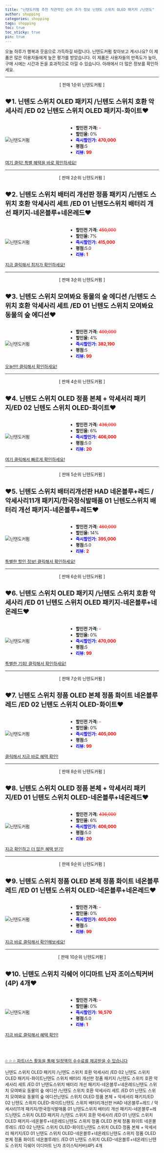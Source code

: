 ```yaml
---
title: "닌텐도커펌 추천 직관적인 순위 추가 정보 닌텐도 스위치 OLED 패키지 /닌텐도"
author: shopping
categories: shopping
tags: shopping
toc: true
toc_sticky: true
pin: true
---
```

오늘 하루가 행복과 웃음으로 가득하길 바랍니다. 닌텐도커펌 찾아보고 계시나요? 이 제품은 많은 이용자들에게 높은 평가를 받았습니다. 이 제품은 사용자들의 만족도가 높아, 구매 시에는 시간과 돈을 효과적으로 아낄 수 있습니다. 아래에서 더 많은 정보를 확인하세요.

---
<p class="toplist" style="margin: 0 auto; display: block; width: fit-content;">[ 판매 1순위 닌텐도커펌 ]</p>

<h2><strong>❤️1. 닌텐도 스위치 OLED 패키지 /닌텐도 스위치 호환 악세사리 /ED 02 닌텐도 스위치 OLED 패키지-화이트❤️</strong></h2>

<div style="display: flex; align-items: center;">
    <div style="flex: 0.4;">
        <img src="https://thumbnail10.coupangcdn.com/thumbnails/remote/230x230ex/image/vendor_inventory/46a3/496a6dfd529fb52e23e95ea1eb3ea9cf868e30f2186863563d73921dd082.jpg" alt="닌텐도커펌" style="max-width: 100%;">
    </div>
    <div style="flex: 0.6; margin-left: 10px;">
        <ul>
            <li><strong>할인전 가격:</strong> <del style="color: red;">-</del></li>
            <li><strong>할인율:</strong> 0%</li>
            <li><span style='color:blue'><strong>즉시할인가:</strong></span> <span style='color:red'><strong>470,000</strong></span></li>
            <li><strong>평점:</strong>5</li>
            <li><span style='color:blue'><strong>리뷰:</strong></span> <span style='color:red'><strong>99</strong></span></li>
        </ul>
    </div>
</div>
<div class="center">
    <a href="https://William4Davisa.github.io?lptag=AF9450613&subid=githubio&pageKey=7456151496&traceid=V0-153&itemId=19423199728&vendorItemId=86534622818" class="myButton">
        여기 클릭! 특별 혜택을 바로 확인하세요!
    </a>
</div>


---
<p class="toplist" style="margin: 0 auto; display: block; width: fit-content;">[ 판매 2순위 닌텐도커펌 ]</p>

<h2><strong>❤️2. 닌텐도 스위치 배터리 개선판 정품 패키지 /닌텐도 스위치 호환 악세사리 세트 /ED 01 닌텐도스위치 배터리 개선 패키지-네온블루+네온레드❤️</strong></h2>

<div style="display: flex; align-items: center;">
    <div style="flex: 0.4;">
        <img src="https://thumbnail10.coupangcdn.com/thumbnails/remote/230x230ex/image/vendor_inventory/9706/679675de523fe95466da495a8ba3cf81e77bc30ffd8b6ef3a7acf6c70c72.jpg" alt="닌텐도커펌" style="max-width: 100%;">
    </div>
    <div style="flex: 0.6; margin-left: 10px;">
        <ul>
            <li><strong>할인전 가격:</strong> <del style="color: red;">450,000</del></li>
            <li><strong>할인율:</strong> 7%</li>
            <li><span style='color:blue'><strong>즉시할인가:</strong></span> <span style='color:red'><strong>415,000</strong></span></li>
            <li><strong>평점:</strong>5.0</li>
            <li><span style='color:blue'><strong>리뷰:</strong></span> <span style='color:red'><strong>1</strong></span></li>
        </ul>
    </div>
</div>
<div class="center">
    <a href="https://William4Davisa.github.io?lptag=AF9450613&subid=githubio&pageKey=7525436695&traceid=V0-153&itemId=19746473104&vendorItemId=86850065534" class="myButton">
        지금 클릭해서 최저가 확인하세요!
    </a>
</div>


---
<p class="toplist" style="margin: 0 auto; display: block; width: fit-content;">[ 판매 3순위 닌텐도커펌 ]</p>

<h2><strong>❤️3. 닌텐도 스위치 모여봐요 동물의 숲 에디션 /닌텐도 스위치 호환 악세사리 세트 /ED 01 닌텐도 스위치 모여봐요 동물의 숲 에디션❤️</strong></h2>

<div style="display: flex; align-items: center;">
    <div style="flex: 0.4;">
        <img src="https://thumbnail7.coupangcdn.com/thumbnails/remote/230x230ex/image/vendor_inventory/2867/65fe2c18f49cb52451cbb456074c8b3018f3596b3a4aaa8eacea9c39cc62.png" alt="닌텐도커펌" style="max-width: 100%;">
    </div>
    <div style="flex: 0.6; margin-left: 10px;">
        <ul>
            <li><strong>할인전 가격:</strong> <del style="color: red;">400,000</del></li>
            <li><strong>할인율:</strong> 4%</li>
            <li><span style='color:blue'><strong>즉시할인가:</strong></span> <span style='color:red'><strong>382,190</strong></span></li>
            <li><strong>평점:</strong>5</li>
            <li><span style='color:blue'><strong>리뷰:</strong></span> <span style='color:red'><strong>99</strong></span></li>
        </ul>
    </div>
</div>
<div class="center">
    <a href="https://William4Davisa.github.io?lptag=AF9450613&subid=githubio&pageKey=7525453087&traceid=V0-153&itemId=19746546017&vendorItemId=87313880366" class="myButton">
        오늘만! 클릭해서 확인하세요!
    </a>
</div>


---
<p class="toplist" style="margin: 0 auto; display: block; width: fit-content;">[ 판매 4순위 닌텐도커펌 ]</p>

<h2><strong>❤️4. 닌텐도 스위치 OLED 정품 본체 + 악세서리 패키지/ED 02 닌텐도 스위치 OLED-화이트❤️</strong></h2>

<div style="display: flex; align-items: center;">
    <div style="flex: 0.4;">
        <img src="https://thumbnail7.coupangcdn.com/thumbnails/remote/230x230ex/image/vendor_inventory/c1f0/3a3720fd97d6f9ccb9aba0494e0594da8565208c4a215c33bca35f6d7d97.jpg" alt="닌텐도커펌" style="max-width: 100%;">
    </div>
    <div style="flex: 0.6; margin-left: 10px;">
        <ul>
            <li><strong>할인전 가격:</strong> <del style="color: red;">436,000</del></li>
            <li><strong>할인율:</strong> 6%</li>
            <li><span style='color:blue'><strong>즉시할인가:</strong></span> <span style='color:red'><strong>406,000</strong></span></li>
            <li><strong>평점:</strong>5.0</li>
            <li><span style='color:blue'><strong>리뷰:</strong></span> <span style='color:red'><strong>20</strong></span></li>
        </ul>
    </div>
</div>
<div class="center">
    <a href="https://William4Davisa.github.io?lptag=AF9450613&subid=githubio&pageKey=7651060898&traceid=V0-153&itemId=20357769929&vendorItemId=86847338676" class="myButton">
        여기 클릭해서 빠르게 확인하세요!
    </a>
</div>


---
<p class="toplist" style="margin: 0 auto; display: block; width: fit-content;">[ 판매 5순위 닌텐도커펌 ]</p>

<h2><strong>❤️5. 닌텐도 스위치 배터리개선판 HAD 네온블루+레드 / 악세사리11개 패키지/한국정식발매품 01 닌텐도스위치 배터리 개선 패키지-네온블루+레드❤️</strong></h2>

<div style="display: flex; align-items: center;">
    <div style="flex: 0.4;">
        <img src="https://thumbnail8.coupangcdn.com/thumbnails/remote/230x230ex/image/vendor_inventory/9ad9/2c376459b43a3277fdef29c9d5a358183814ab344b971bec42d0a64df00d.jpg" alt="닌텐도커펌" style="max-width: 100%;">
    </div>
    <div style="flex: 0.6; margin-left: 10px;">
        <ul>
            <li><strong>할인전 가격:</strong> <del style="color: red;">460,000</del></li>
            <li><strong>할인율:</strong> 14%</li>
            <li><span style='color:blue'><strong>즉시할인가:</strong></span> <span style='color:red'><strong>395,000</strong></span></li>
            <li><strong>평점:</strong>5.0</li>
            <li><span style='color:blue'><strong>리뷰:</strong></span> <span style='color:red'><strong>2</strong></span></li>
        </ul>
    </div>
</div>
<div class="center">
    <a href="https://William4Davisa.github.io?lptag=AF9450613&subid=githubio&pageKey=7643108367&traceid=V0-153&itemId=20315125728&vendorItemId=87017335784" class="myButton">
        특별한 할인 정보! 클릭해서 확인하세요!
    </a>
</div>


---
<p class="toplist" style="margin: 0 auto; display: block; width: fit-content;">[ 판매 6순위 닌텐도커펌 ]</p>

<h2><strong>❤️6. 닌텐도 스위치 OLED 패키지 /닌텐도 스위치 호환 악세사리 /ED 01 닌텐도 스위치 OLED 패키지-네온블루+네온레드❤️</strong></h2>

<div style="display: flex; align-items: center;">
    <div style="flex: 0.4;">
        <img src="https://thumbnail7.coupangcdn.com/thumbnails/remote/230x230ex/image/vendor_inventory/3ec4/608b31786558a33b151017bb82f0cd6e827bc117a6a490287501ff911aa0.jpg" alt="닌텐도커펌" style="max-width: 100%;">
    </div>
    <div style="flex: 0.6; margin-left: 10px;">
        <ul>
            <li><strong>할인전 가격:</strong> <del style="color: red;">-</del></li>
            <li><strong>할인율:</strong> 0%</li>
            <li><span style='color:blue'><strong>즉시할인가:</strong></span> <span style='color:red'><strong>470,000</strong></span></li>
            <li><strong>평점:</strong>5</li>
            <li><span style='color:blue'><strong>리뷰:</strong></span> <span style='color:red'><strong>99</strong></span></li>
        </ul>
    </div>
</div>
<div class="center">
    <a href="https://William4Davisa.github.io?lptag=AF9450613&subid=githubio&pageKey=7456151496&traceid=V0-153&itemId=19423199730&vendorItemId=86534622837" class="myButton">
        특별한 기회! 클릭해서 확인하세요!
    </a>
</div>


---
<p class="toplist" style="margin: 0 auto; display: block; width: fit-content;">[ 판매 7순위 닌텐도커펌 ]</p>

<h2><strong>❤️7. 닌텐도 스위치 정품 OLED 본체 정품 화이트 네온블루레드 /ED 02 닌텐도 스위치 OLED-화이트❤️</strong></h2>

<div style="display: flex; align-items: center;">
    <div style="flex: 0.4;">
        <img src="https://thumbnail6.coupangcdn.com/thumbnails/remote/230x230ex/image/vendor_inventory/674d/27b3771c03fe568740d6f161fd2179dd5a592e4ffc704528a08b58967f2b.jpg" alt="닌텐도커펌" style="max-width: 100%;">
    </div>
    <div style="flex: 0.6; margin-left: 10px;">
        <ul>
            <li><strong>할인전 가격:</strong> <del style="color: red;">-</del></li>
            <li><strong>할인율:</strong> 0%</li>
            <li><span style='color:blue'><strong>즉시할인가:</strong></span> <span style='color:red'><strong>405,000</strong></span></li>
            <li><strong>평점:</strong>5</li>
            <li><span style='color:blue'><strong>리뷰:</strong></span> <span style='color:red'><strong>99</strong></span></li>
        </ul>
    </div>
</div>
<div class="center">
    <a href="https://William4Davisa.github.io?lptag=AF9450613&subid=githubio&pageKey=8112952985&traceid=V0-153&itemId=22991312015&vendorItemId=90025243316" class="myButton">
        클릭해서 지금 바로 혜택 확인!
    </a>
</div>


---
<p class="toplist" style="margin: 0 auto; display: block; width: fit-content;">[ 판매 8순위 닌텐도커펌 ]</p>

<h2><strong>❤️8. 닌텐도 스위치 OLED 정품 본체 + 악세서리 패키지/ED 01 닌텐도 스위치 OLED-네온블루+네온레드❤️</strong></h2>

<div style="display: flex; align-items: center;">
    <div style="flex: 0.4;">
        <img src="https://thumbnail8.coupangcdn.com/thumbnails/remote/230x230ex/image/vendor_inventory/1770/9c27a5ba5b0d0add7e59e08522c8a2c348821ae2d173d0206780b307dd5f.jpg" alt="닌텐도커펌" style="max-width: 100%;">
    </div>
    <div style="flex: 0.6; margin-left: 10px;">
        <ul>
            <li><strong>할인전 가격:</strong> <del style="color: red;">436,000</del></li>
            <li><strong>할인율:</strong> 6%</li>
            <li><span style='color:blue'><strong>즉시할인가:</strong></span> <span style='color:red'><strong>406,000</strong></span></li>
            <li><strong>평점:</strong>5.0</li>
            <li><span style='color:blue'><strong>리뷰:</strong></span> <span style='color:red'><strong>20</strong></span></li>
        </ul>
    </div>
</div>
<div class="center">
    <a href="https://William4Davisa.github.io?lptag=AF9450613&subid=githubio&pageKey=7651060898&traceid=V0-153&itemId=20357769928&vendorItemId=86847338670" class="myButton">
        지금 확인하고 더 많은 혜택 받기!
    </a>
</div>


---
<p class="toplist" style="margin: 0 auto; display: block; width: fit-content;">[ 판매 9순위 닌텐도커펌 ]</p>

<h2><strong>❤️9. 닌텐도 스위치 정품 OLED 본체 정품 화이트 네온블루레드 /ED 01 닌텐도 스위치 OLED-네온블루+네온레드❤️</strong></h2>

<div style="display: flex; align-items: center;">
    <div style="flex: 0.4;">
        <img src="https://thumbnail6.coupangcdn.com/thumbnails/remote/230x230ex/image/vendor_inventory/674d/27b3771c03fe568740d6f161fd2179dd5a592e4ffc704528a08b58967f2b.jpg" alt="닌텐도커펌" style="max-width: 100%;">
    </div>
    <div style="flex: 0.6; margin-left: 10px;">
        <ul>
            <li><strong>할인전 가격:</strong> <del style="color: red;">-</del></li>
            <li><strong>할인율:</strong> 0%</li>
            <li><span style='color:blue'><strong>즉시할인가:</strong></span> <span style='color:red'><strong>405,000</strong></span></li>
            <li><strong>평점:</strong>5</li>
            <li><span style='color:blue'><strong>리뷰:</strong></span> <span style='color:red'><strong>99</strong></span></li>
        </ul>
    </div>
</div>
<div class="center">
    <a href="https://William4Davisa.github.io?lptag=AF9450613&subid=githubio&pageKey=8112952985&traceid=V0-153&itemId=22991312011&vendorItemId=90025243305" class="myButton">
        지금 바로 클릭해서 확인해보세요!
    </a>
</div>


---
<p class="toplist" style="margin: 0 auto; display: block; width: fit-content;">[ 판매 10순위 닌텐도커펌 ]</p>

<h2><strong>❤️10. 닌텐도 스위치 긱쉐어 이디마트 닌자 조이스틱커버(4P) 4개❤️</strong></h2>

<div style="display: flex; align-items: center;">
    <div style="flex: 0.4;">
        <img src="https://thumbnail7.coupangcdn.com/thumbnails/remote/230x230ex/image/vendor_inventory/f4de/9803d1f4a9db4c80919a21385420e1dda79f5709905fba4e3e436ff7ab82.jpg" alt="닌텐도커펌" style="max-width: 100%;">
    </div>
    <div style="flex: 0.6; margin-left: 10px;">
        <ul>
            <li><strong>할인전 가격:</strong> <del style="color: red;">-</del></li>
            <li><strong>할인율:</strong> 0%</li>
            <li><span style='color:blue'><strong>즉시할인가:</strong></span> <span style='color:red'><strong>16,570</strong></span></li>
            <li><strong>평점:</strong>5.0</li>
            <li><span style='color:blue'><strong>리뷰:</strong></span> <span style='color:red'><strong>1</strong></span></li>
        </ul>
    </div>
</div>
<div class="center">
    <a href="https://William4Davisa.github.io?lptag=AF9450613&subid=githubio&pageKey=5470144712&traceid=V0-153&itemId=8402417392&vendorItemId=75666086577" class="myButton">
        지금 바로 클릭해서 혜택 확인!
    </a>
</div>

<br><br><br>[💦 💦 💦 파트너스 활동을 통해 일정액의 수수료를 제공받을 수 있습니다](https://link.coupang.com/a/bcpT2c)<br><br>닌텐도 스위치 OLED 패키지 /닌텐도 스위치 호환 악세사리 /ED 02 닌텐도 스위치 OLED 패키지-화이트닌텐도 스위치 배터리 개선판 정품 패키지 /닌텐도 스위치 호환 악세사리 세트 /ED 01 닌텐도스위치 배터리 개선 패키지-네온블루+네온레드닌텐도 스위치 모여봐요 동물의 숲 에디션 /닌텐도 스위치 호환 악세사리 세트 /ED 01 닌텐도 스위치 모여봐요 동물의 숲 에디션닌텐도 스위치 OLED 정품 본체 + 악세서리 패키지/ED 02 닌텐도 스위치 OLED-화이트닌텐도 스위치 배터리개선판 HAD 네온블루+레드 / 악세사리11개 패키지/한국정식발매품 01 닌텐도스위치 배터리 개선 패키지-네온블루+레드닌텐도 스위치 OLED 패키지 /닌텐도 스위치 호환 악세사리 /ED 01 닌텐도 스위치 OLED 패키지-네온블루+네온레드닌텐도 스위치 정품 OLED 본체 정품 화이트 네온블루레드 /ED 02 닌텐도 스위치 OLED-화이트닌텐도 스위치 OLED 정품 본체 + 악세서리 패키지/ED 01 닌텐도 스위치 OLED-네온블루+네온레드닌텐도 스위치 정품 OLED 본체 정품 화이트 네온블루레드 /ED 01 닌텐도 스위치 OLED-네온블루+네온레드닌텐도 스위치 긱쉐어 이디마트 닌자 조이스틱커버(4P) 4개
